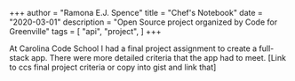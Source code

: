 +++
author = "Ramona E.J. Spence"
title = "Chef's Notebook"
date = "2020-03-01"
description = "Open Source project organized by Code for Greenville"
tags = [
    "api", "project",
]
+++

At Carolina Code School I had a final project assignment to create a full-stack app. There were more detailed criteria that the app had to meet. <!--more-->
[Link to ccs final project criteria or copy into gist and link that]
